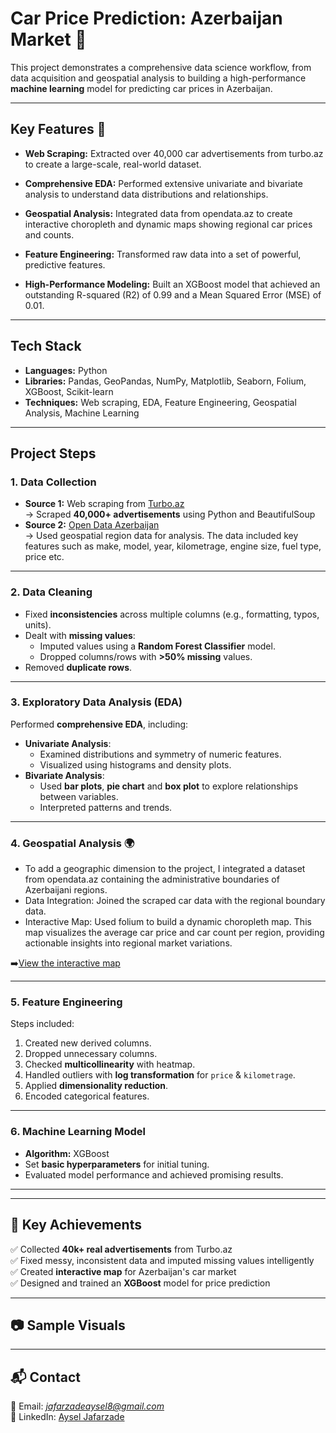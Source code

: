 # Car Price Prediction: Azerbaijan Market 🚗

This project demonstrates a comprehensive data science workflow, from data acquisition and geospatial analysis to building a high-performance **machine learning** model for predicting car prices in Azerbaijan.


---

## Key Features 🚀

- **Web Scraping:** Extracted over 40,000 car advertisements from turbo.az to create a large-scale, real-world dataset.

- **Comprehensive EDA:** Performed extensive univariate and bivariate analysis to understand data distributions and relationships.

- **Geospatial Analysis:** Integrated data from opendata.az to create interactive choropleth and dynamic maps showing regional car prices and counts.

- **Feature Engineering:** Transformed raw data into a set of powerful, predictive features.

- **High-Performance Modeling:** Built an XGBoost model that achieved an outstanding R-squared (R2) of 0.99 and a Mean Squared Error (MSE) of 0.01.
---

##  Tech Stack 
- **Languages:** Python
- **Libraries:** Pandas, GeoPandas, NumPy, Matplotlib, Seaborn, Folium, XGBoost, Scikit-learn
- **Techniques:** Web scraping, EDA, Feature Engineering, Geospatial Analysis, Machine Learning

---
## Project Steps 

### 1. Data Collection
- **Source 1:** Web scraping from [Turbo.az](https://turbo.az/)  
  → Scraped **40,000+ advertisements** using Python and BeautifulSoup
- **Source 2:** [Open Data Azerbaijan](https://opendata.az/)  
  → Used geospatial region data for analysis.
The data included key features such as make, model, year, kilometrage, engine size, fuel type, price etc. 
---

### 2. Data Cleaning
- Fixed **inconsistencies** across multiple columns (e.g., formatting, typos, units).
- Dealt with **missing values**:
  - Imputed values using a **Random Forest Classifier** model.
  - Dropped columns/rows with **>50% missing** values.
- Removed **duplicate rows**.

---

### 3. Exploratory Data Analysis (EDA)
Performed **comprehensive EDA**, including:
- **Univariate Analysis**:
  - Examined distributions and symmetry of numeric features.
  - Visualized using histograms and density plots.
- **Bivariate Analysis**:
  - Used **bar plots**, **pie chart** and **box plot** to explore relationships between variables.
  - Interpreted patterns and trends.

---

### 4. Geospatial Analysis 🌍

- To add a geographic dimension to the project, I integrated a dataset from opendata.az containing the administrative boundaries of Azerbaijani regions.
- Data Integration: Joined the scraped car data with the regional boundary data.
- Interactive Map: Used folium to build a dynamic choropleth map. This map visualizes the average car price and car count per region, providing actionable insights into regional market variations.


➡️[View the interactive map](https://jafarzadeaysel.github.io/Turbo_az_Scraping/car_price_dynamic_map.html)



---

### 5. Feature Engineering
Steps included:
1. Created new derived columns.
2. Dropped unnecessary columns.
3. Checked **multicollinearity** with heatmap.
4. Handled outliers with **log transformation** for `price` & `kilometrage`.
5. Applied **dimensionality reduction**.
6. Encoded categorical features.

---

### 6. Machine Learning Model
- **Algorithm:** XGBoost
- Set **basic hyperparameters** for initial tuning.
- Evaluated model performance and achieved promising results.

---

---

## 📌 Key Achievements
✅ Collected **40k+ real advertisements** from Turbo.az  
✅ Fixed messy, inconsistent data and imputed missing values intelligently  
✅ Created **interactive map** for Azerbaijan's car market  
✅ Designed and trained an **XGBoost** model for price prediction  

---

## 📷 Sample Visuals

---

## 📬 Contact
📧 Email: *jafarzadeaysel8@gmail.com*  
💼 LinkedIn: [Aysel Jafarzade](https://www.linkedin.com/in/jafarzadeaysel)
